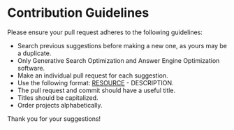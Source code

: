 # Contribution Guidelines

Please ensure your pull request adheres to the following guidelines:

- Search previous suggestions before making a new one, as yours may be a duplicate.
- Only Generative Search Optimization and Answer Engine Optimization software.
- Make an individual pull request for each suggestion.
- Use the following format: [RESOURCE](LINK) - DESCRIPTION.
- The pull request and commit should have a useful title.
- Titles should be capitalized.
- Order projects alphabetically.

Thank you for your suggestions!
